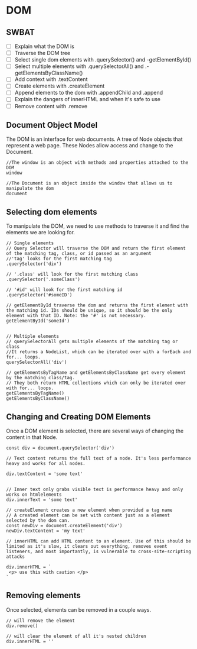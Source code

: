 # DOM
## SWBAT
- [ ] Explain what the DOM is
- [ ] Traverse the DOM tree
- [ ] Select single dom elements with .querySelector() and -getElementById()
- [ ] Select multiple elements with .querySelectorAll() and .-getElementsByClassName()
- [ ] Add context with .textContent
- [ ] Create elements with .createElement
- [ ] Append elements to the dom with .appendChild and .append
- [ ] Explain the dangers of innerHTML and when it's safe to use
- [ ] Remove content with .remove

## Document Object Model
The DOM is an interface for web documents. A tree of Node objects that represent a web page. These Nodes allow access and change to the Document. 

```
//The window is an object with methods and properties attached to the DOM
window

//The Document is an object inside the window that allows us to manipulate the dom
document 

```

## Selecting dom elements
To manipulate the DOM, we need to use methods to traverse it and find the elements we are looking for. 


```
// Single elements
// Query Selector will traverse the DOM and return the first element of the matching tag, class, or id passed as an argument
//'tag' looks for the first matching tag
.querySelector('div')

// '.class' will look for the first matching class
.querySelector('.someClass')

// '#id' will look for the first matching id
.querySelector('#someID')

// getElementById traverse the dom and returns the first element with the matching id. IDs should be unique, so it should be the only element with that ID. Note: the '#' is not necessary. 
getElementById('someId')


// Multiple elements
// querySelectorAll gets multiple elements of the matching tag or class 
//It returns a NodeList, which can be iterated over with a forEach and for... loops. 
querySelectorAll('div')

// getElementsByTagName and getElementsByClassName get every element by the matching class/tag.
// They both return HTML collections which can only be iterated over with for... loops.
getElementsByTagName() 
getElementsByClassName()

```

## Changing and Creating DOM Elements
Once a DOM element is selected, there are several ways of changing the content in that Node.

```
const div = document.querySelector('div')

// Text content returns the full text of a node. It's less performance heavy and works for all nodes. 

div.textContent = 'some text'


// Inner text only grabs visible text is performance heavy and only works on htmlelements 
div.innerText = 'some text'

// createElement creates a new element when provided a tag name
// A created element can be set with content just as a element selected by the dom can.
const newDiv = document.createElement('div')
newDiv.textContent = 'my text'

// innerHTML can add HTML content to an element. Use of this should be limited as it's slow, it clears out everything, removes event listeners, and most importantly, is vulnerable to cross-site-scripting attacks

div.innerHTML = `
 <p> use this with caution </p>
`

```


## Removing elements
Once selected, elements can be removed in a couple ways.

```
// will remove the element
div.remove()

// will clear the element of all it's nested children
div.innerHTML = ''

```